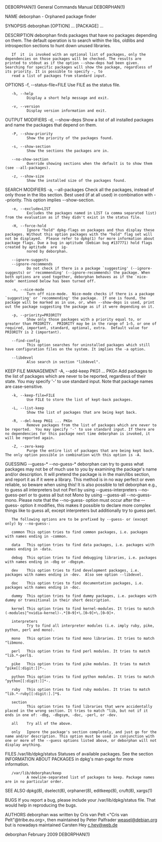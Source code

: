 DEBORPHAN(1)                                                                                                                                    General Commands Manual                                                                                                                                    DEBORPHAN(1)

NAME
       deborphan - Orphaned package finder

SYNOPSIS
       deborphan [OPTION] ... [PACKAGE] ...

DESCRIPTION
       deborphan finds packages that have no packages depending on them. The default operation is to search within the libs, oldlibs and introspection sections to hunt down unused libraries.

       If  it  is invoked with an optional list of packages, only the dependencies on those packages will be checked. The results are printed to stdout as if the option --show-deps had been given. Searching for specific packages will show the package, regardless of its priority. It is possible to specify -, to
       read a list of packages from standard input.

OPTIONS
       -f, --status-file=FILE
              Use FILE as the status file.

       -h, --help
              Display a short help message and exit.

       -v, --version
              Display version information and exit.

   OUTPUT MODIFIERS
       -d, --show-deps
              Show a list of all installed packages and name the packages that depend on them.

       -P, --show-priority
              Show the priority of the packages found.

       -s, --show-section
              Show the sections the packages are in.

       --no-show-section
              Override showing sections when the default is to show them (see --all-packages).

       -z, --show-size
              Show the installed size of the packages found.

   SEARCH MODIFIERS
       -a, --all-packages
              Check all the packages, instead of only those in the libs section.  Best used (if at all used) in combination with --priority.  This option implies --show-section.

       -e, --exclude=LIST
              Excludes the packages named in LIST (a comma separated list) from the evaluation as if they didn't exist in the status file.

       -H, --force-hold
              Ignore "hold" dpkg-flags on packages and thus display these packages. Without this option packages with the "hold" flag set will not be displayed.  Please refer to dpkg(1) for more information about package flags. Due a bug in aptitude (Debian bug #137771) hold flags created by aptitude  are  ig‐
              nored by deborphan.

       --ignore-suggests
       --ignore-recommends
              Do not check if there is a package `suggesting' (--ignore-suggests) or `recommending' (--ignore-recommends) the package. When both options are used together, deborphan behaves as if the `nice-mode' mentioned below has been turned off.

       -n, --nice-mode
              Turn off nice-mode.  Nice-mode checks if there is a package `suggesting' or `recommending' the package.  If one is found, the package will be marked as in use, or, when --show-deps is used, print out the package suggesting the package as if it were depending on it.

       -p, --priority=PRIORITY
              Show only those packages with a priority equal to, or greater than PRIORITY.  PRIORITY may be in the range of 1–5, or one of required, important, standard, optional, extra.  Default value for PRIORITY is 2 (important).

       --find-config
              This option searches for uninstalled packages which still have configuration files on the system. It implies the -a option.

       --libdevel
              Also search in section "libdevel".

   KEEP FILE MANAGEMENT
       -A, --add-keep PKG1 ... PKGn
              Add packages to the list of packages which are never to be reported, regardless of their state. You may specify '-' to use standard input. Note that package names are case-sensitive.

       -k, --keep-file=FILE
              Use FILE to store the list of kept-back packages.

       -L, --list-keep
              Show the list of packages that are being kept back.

       -R, --del-keep PKG1 ... PKGn
              Remove packages from the list of packages which are never to be reported.  You may specify '-' to use standard input. If there are no dependencies for this package next time deborphan is invoked, it will be reported again.

       -Z, --zero-keep
              Purge the entire list of packages that are being kept back. The only option possible in combination with this option is -A.

   GUESSING
       --guess-*
       --no-guess-*
              deborphan  can  try  to  guess  what packages may not be of much use to you by examining the package's name and/or description.  It will pretend the package is in the main/libs section, and report it as if it were a library.  This method is in no way perfect or even reliable, so beware when using
              this!  It is also possible to tell deborphan e.g., to guess all interpreters but not Perl by using --guess-interpreters --no-guess-perl or to guess all but not Mono by using --guess-all --no-guess-mono.  Please note that the --no-guess- option must occur after the  --guess-  option  it  modifies,
              this makes it possible to declare more complex things like to guess all, except interpreters but additionally try to guess perl.

       The following options are to be prefixed by --guess- or (except only) by --no-guess-:

       common This option tries to find common packages, i.e. packages with names ending in -common.

       data   This option tries to find data packages, i.e. packages with names ending in -data.

       debug  This option tries to find debugging libraries, i.e. packages with names ending in -dbg or -dbgsym.

       dev    This option tries to find development packages, i.e. packages with names ending in -dev.  Also see option --libdevel.

       doc    This option tries to find documentation packages, i.e. packages with names ending in -doc.

       dummy  This option tries to find dummy packages, i.e. packages with dummy or transitional in their short description.

       kernel This option tries to find kernel-modules. It tries to match (-modules|^nvidia-kernel)-.*[0–9]+\.[0–9]+\.[0–9]+.

       interpreters
              Try to find all interpreter modules (i.e. imply ruby, pike, python, perl and mono).

       mono   This option tries to find mono libraries. It tries to match ^libmono.

       perl   This option tries to find perl modules. It tries to match ^lib.*-perl$.

       pike   This option tries to find pike modules. It tries to match ^pike[[:digit:]]*-.

       python This option tries to find python modules. It tries to match ^python[[:digit:]]*-.

       ruby   This option tries to find ruby modules. It tries to match ^lib.*-ruby[[:digit:].]*$.

       section
              This option tries to find libraries that were accidentally placed in the wrong section. It tries to match ^lib, but not if it ends in one of: -dbg, -dbgsym, -doc, -perl, or -dev.

       all    Try all of the above.

       only   Ignore the package's section completely, and just go for the name and/or description. This option must be used in conjunction with one or more of the --guess options listed above, or deborphan will not display anything.

FILES
       /var/lib/dpkg/status
              Statuses of available packages. See the section INFORMATION ABOUT PACKAGES in dpkg's man-page for more information.

       /var/lib/deborphan/keep
              A newline-separated list of packages to keep. Package names are in no particular order.

SEE ALSO
       dpkg(8), dselect(8), orphaner(8), editkeep(8), cruft(8), xargs(1)

BUGS
       If you report a bug, please include your /var/lib/dpkg/status file.  That would help in reproducing the bugs.

AUTHORS
       deborphan was written by Cris van Pelt <"Cris van Pelt"@tribe.eu.org>, then maintained by Peter Palfrader <weasel@debian.org> but is nowadays maintained Carsten Hey <c.hey@web.de>

deborphan                                                                                                                                            February 2009                                                                                                                                         DEBORPHAN(1)

